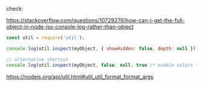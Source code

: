 check:

https://stackoverflow.com/questions/10729276/how-can-i-get-the-full-object-in-node-jss-console-log-rather-than-object

```js
const util = require('util');

console.log(util.inspect(myObject, { showHidden: false, depth: null }));

// alternative shortcut
console.log(util.inspect(myObject, false, null, true /* enable colors */));
```

https://nodejs.org/api/util.html#util_util_format_format_args
